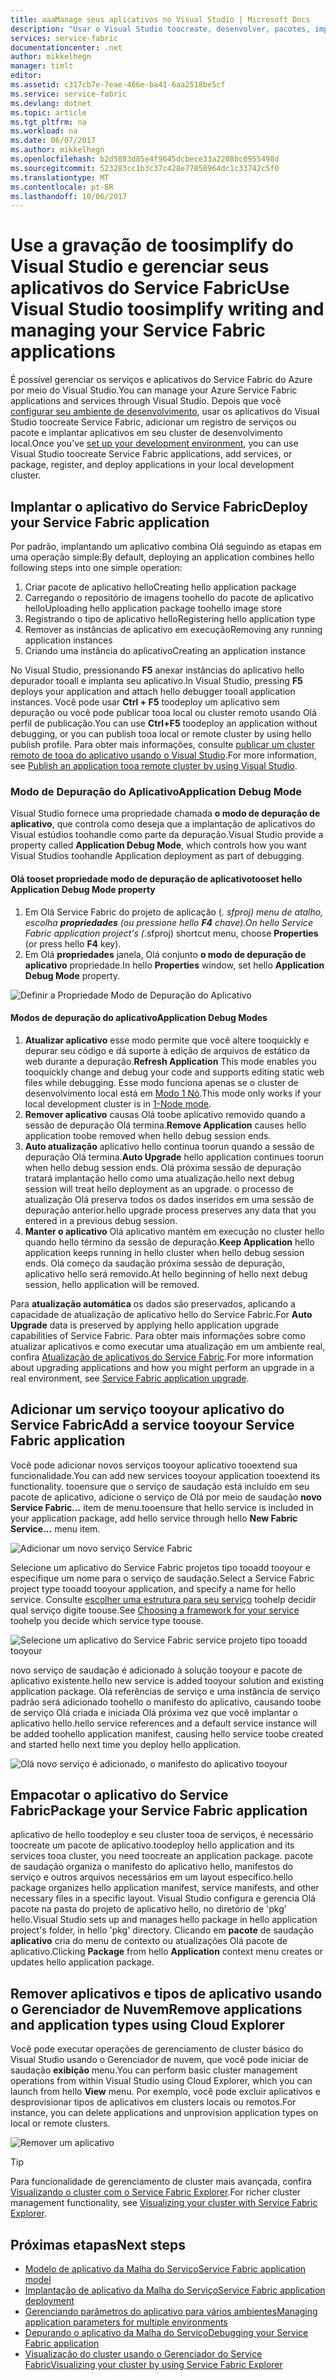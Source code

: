 ```yaml
---
title: aaaManage seus aplicativos no Visual Studio | Microsoft Docs
description: "Usar o Visual Studio toocreate, desenvolver, pacotes, implantar e depurar seus aplicativos de serviço de malha e serviços."
services: service-fabric
documentationcenter: .net
author: mikkelhegn
manager: timlt
editor: 
ms.assetid: c317cb7e-7eae-466e-ba41-6aa2518be5cf
ms.service: service-fabric
ms.devlang: dotnet
ms.topic: article
ms.tgt_pltfrm: na
ms.workload: na
ms.date: 06/07/2017
ms.author: mikkelhegn
ms.openlocfilehash: b2d5803d85e4f9645dcbece33a2208bc0955498d
ms.sourcegitcommit: 523283cc1b3c37c428e77850964dc1c33742c5f0
ms.translationtype: MT
ms.contentlocale: pt-BR
ms.lasthandoff: 10/06/2017
---
```

# <a name="use-visual-studio-toosimplify-writing-and-managing-your-service-fabric-applications"></a><span data-ttu-id="ff81c-103">Use a gravação de toosimplify do Visual Studio e gerenciar seus aplicativos do Service Fabric</span><span class="sxs-lookup"><span data-stu-id="ff81c-103">Use Visual Studio toosimplify writing and managing your Service Fabric applications</span></span>
<span data-ttu-id="ff81c-104">É possível gerenciar os serviços e aplicativos do Service Fabric do Azure por meio do Visual Studio.</span><span class="sxs-lookup"><span data-stu-id="ff81c-104">You can manage your Azure Service Fabric applications and services through Visual Studio.</span></span> <span data-ttu-id="ff81c-105">Depois que você [configurar seu ambiente de desenvolvimento](service-fabric-get-started.md), usar os aplicativos do Visual Studio toocreate Service Fabric, adicionar um registro de serviços ou pacote e implantar aplicativos em seu cluster de desenvolvimento local.</span><span class="sxs-lookup"><span data-stu-id="ff81c-105">Once you've [set up your development environment](service-fabric-get-started.md), you can use Visual Studio toocreate Service Fabric applications, add services, or package, register, and deploy applications in your local development cluster.</span></span>

## <a name="deploy-your-service-fabric-application"></a><span data-ttu-id="ff81c-106">Implantar o aplicativo do Service Fabric</span><span class="sxs-lookup"><span data-stu-id="ff81c-106">Deploy your Service Fabric application</span></span>
<span data-ttu-id="ff81c-107">Por padrão, implantando um aplicativo combina Olá seguindo as etapas em uma operação simple:</span><span class="sxs-lookup"><span data-stu-id="ff81c-107">By default, deploying an application combines hello following steps into one simple operation:</span></span>

1. <span data-ttu-id="ff81c-108">Criar pacote de aplicativo hello</span><span class="sxs-lookup"><span data-stu-id="ff81c-108">Creating hello application package</span></span>
2. <span data-ttu-id="ff81c-109">Carregando o repositório de imagens toohello do pacote de aplicativo hello</span><span class="sxs-lookup"><span data-stu-id="ff81c-109">Uploading hello application package toohello image store</span></span>
3. <span data-ttu-id="ff81c-110">Registrando o tipo de aplicativo hello</span><span class="sxs-lookup"><span data-stu-id="ff81c-110">Registering hello application type</span></span>
4. <span data-ttu-id="ff81c-111">Remover as instâncias de aplicativo em execução</span><span class="sxs-lookup"><span data-stu-id="ff81c-111">Removing any running application instances</span></span>
5. <span data-ttu-id="ff81c-112">Criando uma instância do aplicativo</span><span class="sxs-lookup"><span data-stu-id="ff81c-112">Creating an application instance</span></span>

<span data-ttu-id="ff81c-113">No Visual Studio, pressionando **F5** anexar instâncias do aplicativo hello depurador tooall e implanta seu aplicativo.</span><span class="sxs-lookup"><span data-stu-id="ff81c-113">In Visual Studio, pressing **F5** deploys your application and attach hello debugger tooall application instances.</span></span> <span data-ttu-id="ff81c-114">Você pode usar **Ctrl + F5** toodeploy um aplicativo sem depuração ou você pode publicar tooa local ou cluster remoto usando Olá perfil de publicação.</span><span class="sxs-lookup"><span data-stu-id="ff81c-114">You can use **Ctrl+F5** toodeploy an application without debugging, or you can publish tooa local or remote cluster by using hello publish profile.</span></span> <span data-ttu-id="ff81c-115">Para obter mais informações, consulte [publicar um cluster remoto de tooa do aplicativo usando o Visual Studio](service-fabric-publish-app-remote-cluster.md).</span><span class="sxs-lookup"><span data-stu-id="ff81c-115">For more information, see [Publish an application tooa remote cluster by using Visual Studio](service-fabric-publish-app-remote-cluster.md).</span></span>

### <a name="application-debug-mode"></a><span data-ttu-id="ff81c-116">Modo de Depuração do Aplicativo</span><span class="sxs-lookup"><span data-stu-id="ff81c-116">Application Debug Mode</span></span>
<span data-ttu-id="ff81c-117">Visual Studio fornece uma propriedade chamada **o modo de depuração de aplicativo**, que controla como deseja que a implantação de aplicativos do Visual estúdios toohandle como parte da depuração.</span><span class="sxs-lookup"><span data-stu-id="ff81c-117">Visual Studio provide a property called **Application Debug Mode**, which controls how you want Visual Studios toohandle Application deployment as part of debugging.</span></span>

#### <a name="tooset-hello-application-debug-mode-property"></a><span data-ttu-id="ff81c-118">Olá tooset propriedade modo de depuração de aplicativo</span><span class="sxs-lookup"><span data-stu-id="ff81c-118">tooset hello Application Debug Mode property</span></span>
1. <span data-ttu-id="ff81c-119">Em Olá Service Fabric do projeto de aplicação (*. sfproj) menu de atalho, escolha **propriedades** (ou pressione hello **F4** chave).</span><span class="sxs-lookup"><span data-stu-id="ff81c-119">On hello Service Fabric application project's (*.sfproj) shortcut menu, choose **Properties** (or press hello **F4** key).</span></span>
2. <span data-ttu-id="ff81c-120">Em Olá **propriedades** janela, Olá conjunto **o modo de depuração de aplicativo** propriedade.</span><span class="sxs-lookup"><span data-stu-id="ff81c-120">In hello **Properties** window, set hello **Application Debug Mode** property.</span></span>

![Definir a Propriedade Modo de Depuração do Aplicativo][debugmodeproperty]

#### <a name="application-debug-modes"></a><span data-ttu-id="ff81c-122">Modos de depuração do aplicativo</span><span class="sxs-lookup"><span data-stu-id="ff81c-122">Application Debug Modes</span></span>

1. <span data-ttu-id="ff81c-123">**Atualizar aplicativo** esse modo permite que você altere tooquickly e depurar seu código e dá suporte à edição de arquivos de estático da web durante a depuração.</span><span class="sxs-lookup"><span data-stu-id="ff81c-123">**Refresh Application** This mode enables you tooquickly change and debug your code and supports editing static web files while debugging.</span></span> <span data-ttu-id="ff81c-124">Esse modo funciona apenas se o cluster de desenvolvimento local está em [Modo 1 Nó](/service-fabric-get-started-with-a-local-cluster.md#one-node-and-five-node-cluster-mode).</span><span class="sxs-lookup"><span data-stu-id="ff81c-124">This mode only works if your local development cluster is in [1-Node mode](/service-fabric-get-started-with-a-local-cluster.md#one-node-and-five-node-cluster-mode).</span></span>
2. <span data-ttu-id="ff81c-125">**Remover aplicativo** causas Olá toobe aplicativo removido quando a sessão de depuração Olá termina.</span><span class="sxs-lookup"><span data-stu-id="ff81c-125">**Remove Application** causes hello application toobe removed when hello debug session ends.</span></span>
3. <span data-ttu-id="ff81c-126">**Auto atualização** aplicativo hello continua toorun quando a sessão de depuração Olá termina.</span><span class="sxs-lookup"><span data-stu-id="ff81c-126">**Auto Upgrade** hello application continues toorun when hello debug session ends.</span></span> <span data-ttu-id="ff81c-127">Olá próxima sessão de depuração tratará implantação hello como uma atualização.</span><span class="sxs-lookup"><span data-stu-id="ff81c-127">hello next debug session will treat hello deployment as an upgrade.</span></span> <span data-ttu-id="ff81c-128">o processo de atualização Olá preserva todos os dados inseridos em uma sessão de depuração anterior.</span><span class="sxs-lookup"><span data-stu-id="ff81c-128">hello upgrade process preserves any data that you entered in a previous debug session.</span></span>
4. <span data-ttu-id="ff81c-129">**Manter o aplicativo** Olá aplicativo mantém em execução no cluster hello quando hello término da sessão de depuração.</span><span class="sxs-lookup"><span data-stu-id="ff81c-129">**Keep Application** hello application keeps running in hello cluster when hello debug session ends.</span></span> <span data-ttu-id="ff81c-130">Olá começo da saudação próxima sessão de depuração, aplicativo hello será removido.</span><span class="sxs-lookup"><span data-stu-id="ff81c-130">At hello beginning of hello next debug session, hello application will be removed.</span></span>

<span data-ttu-id="ff81c-131">Para **atualização automática** os dados são preservados, aplicando a capacidade de atualização de aplicativo hello do Service Fabric.</span><span class="sxs-lookup"><span data-stu-id="ff81c-131">For **Auto Upgrade** data is preserved by applying hello application upgrade capabilities of Service Fabric.</span></span> <span data-ttu-id="ff81c-132">Para obter mais informações sobre como atualizar aplicativos e como executar uma atualização em um ambiente real, confira [Atualização de aplicativos do Service Fabric](service-fabric-application-upgrade.md).</span><span class="sxs-lookup"><span data-stu-id="ff81c-132">For more information about upgrading applications and how you might perform an upgrade in a real environment, see [Service Fabric application upgrade](service-fabric-application-upgrade.md).</span></span>

## <a name="add-a-service-tooyour-service-fabric-application"></a><span data-ttu-id="ff81c-133">Adicionar um serviço tooyour aplicativo do Service Fabric</span><span class="sxs-lookup"><span data-stu-id="ff81c-133">Add a service tooyour Service Fabric application</span></span>
<span data-ttu-id="ff81c-134">Você pode adicionar novos serviços tooyour aplicativo tooextend sua funcionalidade.</span><span class="sxs-lookup"><span data-stu-id="ff81c-134">You can add new services tooyour application tooextend its functionality.</span></span>  <span data-ttu-id="ff81c-135">tooensure que o serviço de saudação está incluído em seu pacote de aplicativo, adicione o serviço de Olá por meio de saudação **novo Service Fabric...**  item de menu.</span><span class="sxs-lookup"><span data-stu-id="ff81c-135">tooensure that hello service is included in your application package, add hello service through hello **New Fabric Service...** menu item.</span></span>

![Adicionar um novo serviço Service Fabric][newservice]

<span data-ttu-id="ff81c-137">Selecione um aplicativo do Service Fabric projetos tipo tooadd tooyour e especifique um nome para o serviço de saudação.</span><span class="sxs-lookup"><span data-stu-id="ff81c-137">Select a Service Fabric project type tooadd tooyour application, and specify a name for hello service.</span></span>  <span data-ttu-id="ff81c-138">Consulte [escolher uma estrutura para seu serviço](service-fabric-choose-framework.md) toohelp decidir qual serviço digite toouse.</span><span class="sxs-lookup"><span data-stu-id="ff81c-138">See [Choosing a framework for your service](service-fabric-choose-framework.md) toohelp you decide which service type toouse.</span></span>

![Selecione um aplicativo do Service Fabric service projeto tipo tooadd tooyour][addserviceproject]

<span data-ttu-id="ff81c-140">novo serviço de saudação é adicionado à solução tooyour e pacote de aplicativo existente.</span><span class="sxs-lookup"><span data-stu-id="ff81c-140">hello new service is added tooyour solution and existing application package.</span></span> <span data-ttu-id="ff81c-141">Olá referências de serviço e uma instância de serviço padrão será adicionado toohello o manifesto do aplicativo, causando toobe de serviço Olá criada e iniciada Olá próxima vez que você implantar o aplicativo hello.</span><span class="sxs-lookup"><span data-stu-id="ff81c-141">hello service references and a default service instance will be added toohello application manifest, causing hello service toobe created and started hello next time you deploy hello application.</span></span>

![Olá novo serviço é adicionado, o manifesto do aplicativo tooyour][newserviceapplicationmanifest]

## <a name="package-your-service-fabric-application"></a><span data-ttu-id="ff81c-143">Empacotar o aplicativo do Service Fabric</span><span class="sxs-lookup"><span data-stu-id="ff81c-143">Package your Service Fabric application</span></span>
<span data-ttu-id="ff81c-144">aplicativo de hello toodeploy e seu cluster tooa de serviços, é necessário toocreate um pacote de aplicativo.</span><span class="sxs-lookup"><span data-stu-id="ff81c-144">toodeploy hello application and its services tooa cluster, you need toocreate an application package.</span></span>  <span data-ttu-id="ff81c-145">pacote de saudação organiza o manifesto do aplicativo hello, manifestos do serviço e outros arquivos necessários em um layout específico.</span><span class="sxs-lookup"><span data-stu-id="ff81c-145">hello package organizes hello application manifest, service manifests, and other necessary files in a specific layout.</span></span>  <span data-ttu-id="ff81c-146">Visual Studio configura e gerencia Olá pacote na pasta do projeto de aplicativo hello, no diretório de 'pkg' hello.</span><span class="sxs-lookup"><span data-stu-id="ff81c-146">Visual Studio sets up and manages hello package in hello application project's folder, in hello 'pkg' directory.</span></span>  <span data-ttu-id="ff81c-147">Clicando em **pacote** de saudação **aplicativo** cria do menu de contexto ou atualizações Olá pacote de aplicativo.</span><span class="sxs-lookup"><span data-stu-id="ff81c-147">Clicking **Package** from hello **Application** context menu creates or updates hello application package.</span></span>

## <a name="remove-applications-and-application-types-using-cloud-explorer"></a><span data-ttu-id="ff81c-148">Remover aplicativos e tipos de aplicativo usando o Gerenciador de Nuvem</span><span class="sxs-lookup"><span data-stu-id="ff81c-148">Remove applications and application types using Cloud Explorer</span></span>
<span data-ttu-id="ff81c-149">Você pode executar operações de gerenciamento de cluster básico do Visual Studio usando o Gerenciador de nuvem, que você pode iniciar de saudação **exibição** menu.</span><span class="sxs-lookup"><span data-stu-id="ff81c-149">You can perform basic cluster management operations from within Visual Studio using Cloud Explorer, which you can launch from hello **View** menu.</span></span> <span data-ttu-id="ff81c-150">Por exemplo, você pode excluir aplicativos e desprovisionar tipos de aplicativos em clusters locais ou remotos.</span><span class="sxs-lookup"><span data-stu-id="ff81c-150">For instance, you can delete applications and unprovision application types on local or remote clusters.</span></span>

![Remover um aplicativo][removeapplication]

> [!TIP]
> <span data-ttu-id="ff81c-152">Para funcionalidade de gerenciamento de cluster mais avançada, confira [Visualizando o cluster com o Service Fabric Explorer](service-fabric-visualizing-your-cluster.md).</span><span class="sxs-lookup"><span data-stu-id="ff81c-152">For richer cluster management functionality, see [Visualizing your cluster with Service Fabric Explorer](service-fabric-visualizing-your-cluster.md).</span></span>
>
>

<!--Every topic should have next steps and links toohello next logical set of content tookeep hello customer engaged-->
## <a name="next-steps"></a><span data-ttu-id="ff81c-153">Próximas etapas</span><span class="sxs-lookup"><span data-stu-id="ff81c-153">Next steps</span></span>
* [<span data-ttu-id="ff81c-154">Modelo de aplicativo da Malha do Serviço</span><span class="sxs-lookup"><span data-stu-id="ff81c-154">Service Fabric application model</span></span>](service-fabric-application-model.md)
* [<span data-ttu-id="ff81c-155">Implantação de aplicativo da Malha do Serviço</span><span class="sxs-lookup"><span data-stu-id="ff81c-155">Service Fabric application deployment</span></span>](service-fabric-deploy-remove-applications.md)
* [<span data-ttu-id="ff81c-156">Gerenciando parâmetros do aplicativo para vários ambientes</span><span class="sxs-lookup"><span data-stu-id="ff81c-156">Managing application parameters for multiple environments</span></span>](service-fabric-manage-multiple-environment-app-configuration.md)
* [<span data-ttu-id="ff81c-157">Depurando o aplicativo da Malha do Serviço</span><span class="sxs-lookup"><span data-stu-id="ff81c-157">Debugging your Service Fabric application</span></span>](service-fabric-debugging-your-application.md)
* [<span data-ttu-id="ff81c-158">Visualização do cluster usando o Gerenciador do Service Fabric</span><span class="sxs-lookup"><span data-stu-id="ff81c-158">Visualizing your cluster by using Service Fabric Explorer</span></span>](service-fabric-visualizing-your-cluster.md)

<!--Image references-->
[addserviceproject]:./media/service-fabric-manage-application-in-visual-studio/addserviceproject.png
[manageservicefabric]: ./media/service-fabric-manage-application-in-visual-studio/manageservicefabric.png
[newservice]:./media/service-fabric-manage-application-in-visual-studio/newservice.png
[newserviceapplicationmanifest]:./media/service-fabric-manage-application-in-visual-studio/newserviceapplicationmanifest.png
[debugmodeproperty]:./media/service-fabric-manage-application-in-visual-studio/debugmodeproperty.png
[removeapplication]:./media/service-fabric-manage-application-in-visual-studio/removeapplication.png